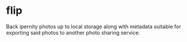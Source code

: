 # flip
Back ipernity photos up to local storage along with metadata suitable for exporting said photos to another photo sharing service.


